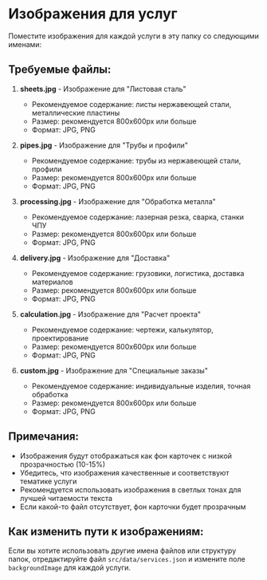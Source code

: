 # Изображения для услуг

Поместите изображения для каждой услуги в эту папку со следующими именами:

## Требуемые файлы:

1. **sheets.jpg** - Изображение для "Листовая сталь"
   - Рекомендуемое содержание: листы нержавеющей стали, металлические пластины
   - Размер: рекомендуется 800x600px или больше
   - Формат: JPG, PNG

2. **pipes.jpg** - Изображение для "Трубы и профили"
   - Рекомендуемое содержание: трубы из нержавеющей стали, профили
   - Размер: рекомендуется 800x600px или больше
   - Формат: JPG, PNG

3. **processing.jpg** - Изображение для "Обработка металла"
   - Рекомендуемое содержание: лазерная резка, сварка, станки ЧПУ
   - Размер: рекомендуется 800x600px или больше
   - Формат: JPG, PNG

4. **delivery.jpg** - Изображение для "Доставка"
   - Рекомендуемое содержание: грузовики, логистика, доставка материалов
   - Размер: рекомендуется 800x600px или больше
   - Формат: JPG, PNG

5. **calculation.jpg** - Изображение для "Расчет проекта"
   - Рекомендуемое содержание: чертежи, калькулятор, проектирование
   - Размер: рекомендуется 800x600px или больше
   - Формат: JPG, PNG

6. **custom.jpg** - Изображение для "Специальные заказы"
   - Рекомендуемое содержание: индивидуальные изделия, точная обработка
   - Размер: рекомендуется 800x600px или больше
   - Формат: JPG, PNG

## Примечания:

- Изображения будут отображаться как фон карточек с низкой прозрачностью (10-15%)
- Убедитесь, что изображения качественные и соответствуют тематике услуги
- Рекомендуется использовать изображения в светлых тонах для лучшей читаемости текста
- Если какой-то файл отсутствует, фон карточки будет прозрачным

## Как изменить пути к изображениям:

Если вы хотите использовать другие имена файлов или структуру папок, отредактируйте файл `src/data/services.json` и измените поле `backgroundImage` для каждой услуги.

